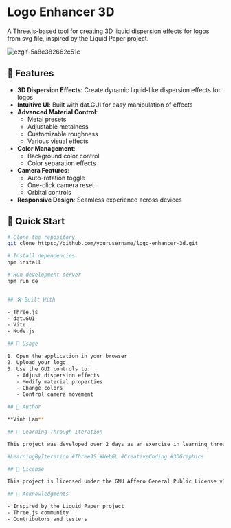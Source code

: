 # Logo Enhancer 3D

A Three.js-based tool for creating 3D liquid dispersion effects for logos from svg file, inspired by the Liquid Paper project.

![ezgif-5a8e382662c51c](https://github.com/user-attachments/assets/0bf65022-b171-4b82-9563-8e72f030e757)


## 🌟 Features

- **3D Dispersion Effects**: Create dynamic liquid-like dispersion effects for logos
- **Intuitive UI**: Built with dat.GUI for easy manipulation of effects
- **Advanced Material Control**: 
  - Metal presets
  - Adjustable metalness
  - Customizable roughness
  - Various visual effects
- **Color Management**:
  - Background color control
  - Color separation effects
- **Camera Features**:
  - Auto-rotation toggle
  - One-click camera reset
  - Orbital controls
- **Responsive Design**: Seamless experience across devices

## 🚀 Quick Start

```bash
# Clone the repository
git clone https://github.com/yourusername/logo-enhancer-3d.git

# Install dependencies
npm install

# Run development server
npm run de


## 🛠️ Built With

- Three.js
- dat.GUI
- Vite
- Node.js

## 🎨 Usage

1. Open the application in your browser
2. Upload your logo
3. Use the GUI controls to:
   - Adjust dispersion effects
   - Modify material properties
   - Change colors
   - Control camera movement

## 👤 Author

**Vinh Lam**

## 🔬 Learning Through Iteration

This project was developed over 2 days as an exercise in learning through iteration. It demonstrates the power of rapid prototyping and iterative development in creating complex 3D web applications.

#LearningByIteration #ThreeJS #WebGL #CreativeCoding #3DGraphics

## 📝 License

This project is licensed under the GNU Affero General Public License v3.0 - see the [LICENSE](LICENSE) file for details.

## 🙏 Acknowledgments

- Inspired by the Liquid Paper project
- Three.js community
- Contributors and testers
